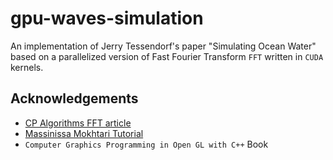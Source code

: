 # gpu-waves-simulation

An implementation of Jerry Tessendorf's paper "Simulating Ocean Water" based on a parallelized version of Fast Fourier Transform `FFT` written in `CUDA` kernels.

## Acknowledgements
- [CP Algorithms FFT article](https://cp-algorithms.com/algebra/fft.html)
- [Massinissa Mokhtari Tutorial](https://www.youtube.com/watch?v=VxElz0u1rWE)
- `Computer Graphics Programming in Open GL with C++` Book
